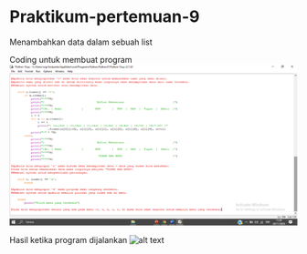 # Praktikum-pertemuan-9
Menambahkan data dalam sebuah list

Coding untuk membuat program 
![alt text](https://github.com/wigifrisdyanto/RepositoryServer-/blob/main/Screenshot%20(46).png?raw=true)

Hasil ketika program dijalankan
![alt text](https://github.com/wigifrisdyanto/RepositoryServer-/blob/main/Screenshot%20(47).png?raw=true)
